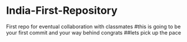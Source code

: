 # India-First-Repository
First repo for eventual collaboration with classmates
#this is going to be your first commit and your way behind congrats
##lets pick up the pace
